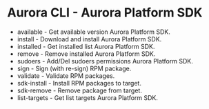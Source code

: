 # Aurora CLI - Aurora Platform SDK

- available - Get available version Aurora Platform SDK.
- install - Download and install Aurora Platform SDK.
- installed - Get installed list Aurora Platform SDK.
- remove - Remove installed Aurora Platform SDK.
- sudoers - Add/Del sudoers permissions Aurora Platform SDK.
- sign - Sign (with re-sign) RPM package.
- validate - Validate RPM packages.
- sdk-install - Install RPM packages to target.
- sdk-remove - Remove package from target.
- list-targets - Get list targets Aurora Platform SDK.
